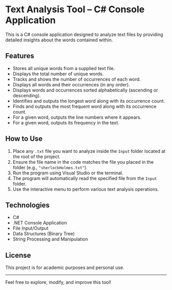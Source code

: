 # Text Analysis Tool – C# Console Application

This is a C# console application designed to analyze text files by providing detailed insights about the words contained within.

## Features

- Stores all unique words from a supplied text file.
- Displays the total number of unique words.
- Tracks and shows the number of occurrences of each word.
- Displays all words and their occurrences (in any order).
- Displays words and occurrences sorted alphabetically (ascending or descending).
- Identifies and outputs the longest word along with its occurrence count.
- Finds and outputs the most frequent word along with its occurrence count.
- For a given word, outputs the line numbers where it appears.
- For a given word, outputs its frequency in the text.

## How to Use

1. Place any `.txt` file you want to analyze inside the `Input` folder located at the root of the project.
2. Ensure the file name in the code matches the file you placed in the folder (e.g., `"sherlockHolmes.txt"`).
3. Run the program using Visual Studio or the terminal.
4. The program will automatically read the specified file from the `Input` folder.
5. Use the interactive menu to perform various text analysis operations.

## Technologies

- C#
- .NET Console Application
- File Input/Output
- Data Structures (Binary Tree)
- String Processing and Manipulation

## License

This project is for academic purposes and personal use.

---

Feel free to explore, modify, and improve this tool!

